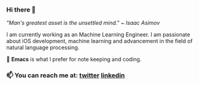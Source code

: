 ### Hi there 👋

<!--
**ankitsharma07/ankitsharma07** is a ✨ _special_ ✨ repository because its `README.md` (this file) appears on your GitHub profile.

Here are some ideas to get you started:

- 🔭 I’m currently working on ...
- 🌱 I’m currently learning ...
- 👯 I’m looking to collaborate on ...
- 🤔 I’m looking for help with ...
- 💬 Ask me about ...
- 📫 How to reach me: ...
- 😄 Pronouns: ...
- ⚡ Fun fact: ...
-->
*"Man's greatest asset is the unsettled mind." ~ Isaac Asimov*

I am currently working as an Machine Learning Engineer. I am passionate about iOS development, machine learning and advancement in the field of natural language processing.

🤔 **Emacs** is what I prefer for note keeping and coding. 

### 📫 You can reach me at: [twitter](https://twitter.com/nezubn "twitter") [linkedin](https://www.linkedin.com/in/ankitkumar1107/ "LinkedIn")
